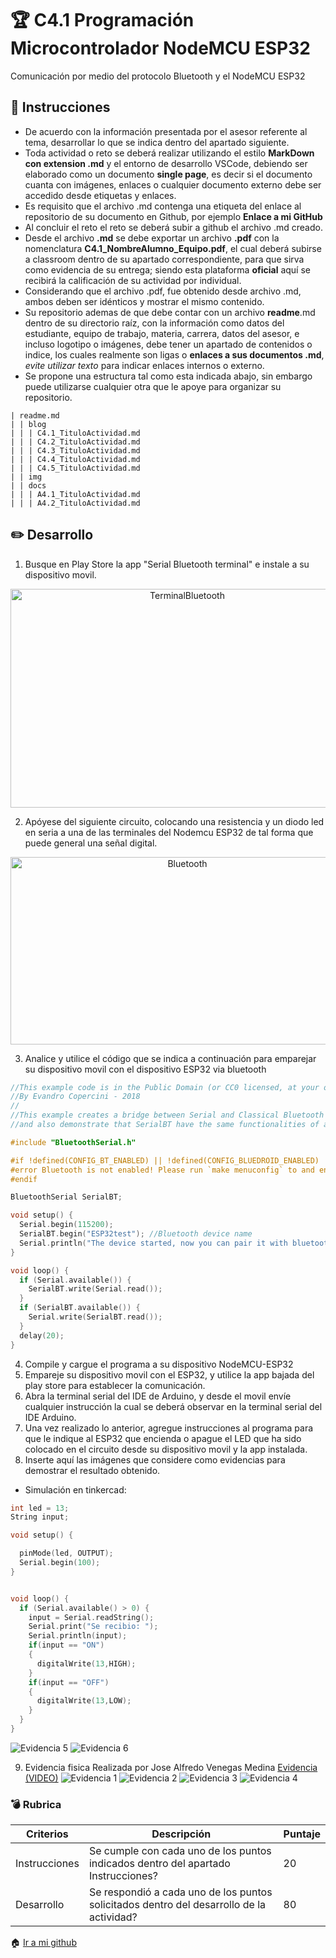 # :trophy: C4.1 Programación Microcontrolador NodeMCU ESP32

Comunicación por medio del protocolo Bluetooth y el NodeMCU ESP32

## :blue_book: Instrucciones

- De acuerdo con la información presentada por el asesor referente al tema, desarrollar lo que se indica dentro del apartado siguiente.
- Toda actividad o reto se deberá realizar utilizando el estilo **MarkDown con extension .md** y el entorno de desarrollo VSCode, debiendo ser elaborado como un documento **single page**, es decir si el documento cuanta con imágenes, enlaces o cualquier documento externo debe ser accedido desde etiquetas y enlaces.
- Es requisito que el archivo .md contenga una etiqueta del enlace al repositorio de su documento en Github, por ejemplo **Enlace a mi GitHub**
- Al concluir el reto el reto se deberá subir a github el archivo .md creado.
- Desde el archivo **.md** se debe exportar un archivo **.pdf** con la nomenclatura **C4.1_NombreAlumno_Equipo.pdf**, el cual deberá subirse a classroom dentro de su apartado correspondiente, para que sirva como evidencia de su entrega; siendo esta plataforma **oficial** aquí se recibirá la calificación de su actividad por individual.
- Considerando que el archivo .pdf, fue obtenido desde archivo .md, ambos deben ser idénticos y mostrar el mismo contenido.
- Su repositorio ademas de que debe contar con un archivo **readme**.md dentro de su directorio raíz, con la información como datos del estudiante, equipo de trabajo, materia, carrera, datos del asesor, e incluso logotipo o imágenes, debe tener un apartado de contenidos o indice, los cuales realmente son ligas o **enlaces a sus documentos .md**, _evite utilizar texto_ para indicar enlaces internos o externo.
- Se propone una estructura tal como esta indicada abajo, sin embargo puede utilizarse cualquier otra que le apoye para organizar su repositorio.  


``` 
| readme.md
| | blog
| | | C4.1_TituloActividad.md
| | | C4.2_TituloActividad.md
| | | C4.3_TituloActividad.md
| | | C4.4_TituloActividad.md
| | | C4.5_TituloActividad.md
| | img
| | docs
| | | A4.1_TituloActividad.md
| | | A4.2_TituloActividad.md
```

## :pencil2: Desarrollo

1. Busque en Play Store la app "Serial Bluetooth terminal" e instale a su dispositivo movil.

   
<p align="center">
    <img alt="TerminalBluetooth" src="../img/SerialBluetooth_Terminal.png" width=550 height=350>
</p>

2. Apóyese del siguiente circuito, colocando una resistencia y un diodo led en seria a una de las terminales del Nodemcu ESP32 de tal forma que puede general una señal digital.

<p align="center">
    <img alt="Bluetooth" src="../img/C4.x_ESP32_BluetoothLed.png" width=550 height=300>
</p>

3. Analice y utilice el código que se indica a continuación para emparejar su dispositivo movil con el dispositivo ESP32 via bluetooth


```C++
//This example code is in the Public Domain (or CC0 licensed, at your option.)
//By Evandro Copercini - 2018
//
//This example creates a bridge between Serial and Classical Bluetooth (SPP)
//and also demonstrate that SerialBT have the same functionalities of a normal Serial

#include "BluetoothSerial.h"

#if !defined(CONFIG_BT_ENABLED) || !defined(CONFIG_BLUEDROID_ENABLED)
#error Bluetooth is not enabled! Please run `make menuconfig` to and enable it
#endif

BluetoothSerial SerialBT;

void setup() {
  Serial.begin(115200);
  SerialBT.begin("ESP32test"); //Bluetooth device name
  Serial.println("The device started, now you can pair it with bluetooth!");
}

void loop() {
  if (Serial.available()) {
    SerialBT.write(Serial.read());
  }
  if (SerialBT.available()) {
    Serial.write(SerialBT.read());
  }
  delay(20);
}
```
4. Compile y cargue el programa a su dispositivo NodeMCU-ESP32
5. Empareje su dispositivo movil con el ESP32, y utilice la app bajada del play store para establecer la comunicación.
6. Abra la terminal serial del IDE de Arduino, y desde el movil envíe cualquier instrucción la cual se deberá observar en la terminal serial del IDE Arduino.
7. Una vez realizado lo anterior, agregue instrucciones al programa para que le indique al ESP32 que encienda o apague el LED que ha sido colocado en el circuito desde su dispositivo movil y la app instalada.
8. Inserte aquí las imágenes que considere como evidencias para demostrar el resultado obtenido.
- Simulación en tinkercad:
```C++
int led = 13;           
String input;  

void setup() {

  pinMode(led, OUTPUT);
  Serial.begin(100); 
}


void loop() {
  if (Serial.available() > 0) {
    input = Serial.readString();
    Serial.print("Se recibio: ");
    Serial.println(input);
    if(input == "ON")
    {
      digitalWrite(13,HIGH);
    }
    if(input == "OFF")
    {
      digitalWrite(13,LOW);
    }
  }
}
```

![Evidencia 5](../img/C4.1evidencia1.png)
![Evidencia 6](../img/C4.1evidencia2.png)


9. Evidencia fisica Realizada por Jose Alfredo Venegas Medina 
[Evidencia (VIDEO)](https://www.youtube.com/watch?v=LGqPeq10AxM&feature=youtu.be&fbclid=IwAR1nJUTEBeingdCr36CmCR4a5KdcbrA_9VgtqhKdVqmpvLDiI5g5XUEnTbE&ab_channel=JoseVenegas)
![Evidencia 1](../img/C4.1_Evidencia1.jpg)
![Evidencia 2](../img/C4.1_Evidencia2.png)
![Evidencia 3](../img/C4.1_Evidencia3.png)
![Evidencia 4](../img/C4.1_Evidencia4.png)
### :bomb: Rubrica

| Criterios     | Descripción                                                                                  | Puntaje |
| ------------- | -------------------------------------------------------------------------------------------- | ------- |
| Instrucciones | Se cumple con cada uno de los puntos indicados dentro del apartado Instrucciones?            | 20 |
| Desarrollo    | Se respondió a cada uno de los puntos solicitados dentro del desarrollo de la actividad?     | 80      |

:house: [Ir a mi github](https://github.com/Gabriel123x/Sistemas_Programables.git)
